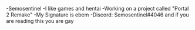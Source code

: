 -Semosentinel
-I like games and hentai
-Working on a project called "Portal 2 Remake"
-My Signature is ebem 
-Discord: Semosentinel#4046
and if you are reading this you are gay
